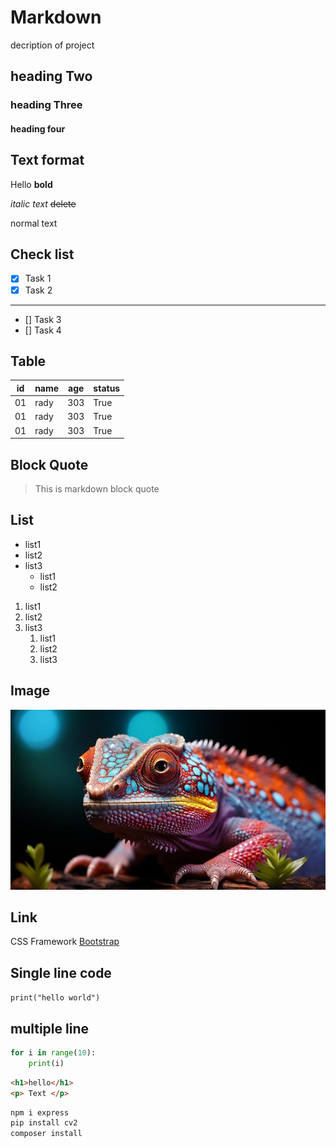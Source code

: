 # Markdown
decription of project
## heading Two
### heading Three
#### heading four

## Text format
Hello **bold**

*italic text*
~~delete~~

normal text

## Check list
- [x] Task 1
- [x] Task 2
---
- [] Task 3
- [] Task 4
## Table
| id | name | age | status |
|----|------|-----|--------|
|01  | rady | 303 | True   |
|01  | rady | 303 | True   |
|01  | rady | 303 | True   |
## Block Quote
> This is markdown block quote
## List
- list1
- list2
- list3
  - list1
  - list2

1. list1
2. list2
3. list3
   1. list1
   2. list2
   3. list3

## Image
![Dashboard](ai-generated-a-cute-gecko-with-a-colorful-pattern-looking-at-camera-generated-by-ai-free-photo.jpg)

## Link
CSS Framework [Bootstrap](https://www.w3schools.com/python/default.asp)

## Single line code
`print("hello world")`

## multiple line
```python
for i in range(10):
    print(i)
```
```html
<h1>hello</h1>
<p> Text </p>
```
```bash
npm i express
pip install cv2
composer install
```